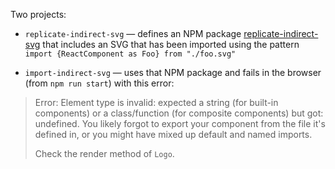 Two projects:

* `replicate-indirect-svg` &mdash; defines an NPM package [replicate-indirect-svg](https://www.npmjs.com/package/replicate-indirect-svg) that includes an SVG that has been imported using the pattern `import {ReactComponent as Foo} from "./foo.svg"`

* `import-indirect-svg` &mdash; uses that NPM package and fails in the browser (from `npm run start`) with this error:

> Error: Element type is invalid: expected a string (for built-in components) or a class/function (for composite components) but got: undefined. You likely forgot to export your component from the file it's defined in, or you might have mixed up default and named imports.
> 
> Check the render method of `Logo`.
